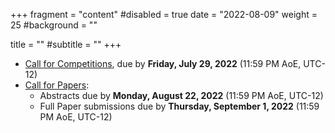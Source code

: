 +++
fragment = "content"
#disabled = true
date = "2022-08-09"
weight = 25
#background = ""

title = ""
#subtitle = ""
+++
* [Call for Competitions](/participate-cfc), due by **Friday, July 29, 2022** (11:59 PM AoE, UTC-12)
* [Call for Papers](/participate-cfp):
  * Abstracts due by **Monday, August 22, 2022** (11:59 PM AoE, UTC-12) 
  * Full Paper​ ​submissions due by **Thursday, September 1, 2022** (11:59 PM AoE, UTC-12) 
